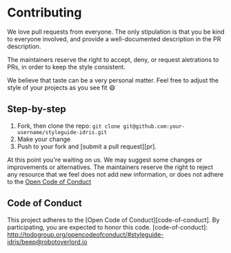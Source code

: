 # Contributing

We love pull requests from everyone. The only stipulation is that you be kind to everyone involved, and provide a well-documented description in the PR description.

The maintainers reserve the right to accept, deny, or request aletrations to PRs, in order to keep the style consistent.

We believe that taste can be a very personal matter. Feel free to adjust the style of your projects as you see fit :smile: 

## Step-by-step

1. Fork, then clone the repo: `git clone git@github.com:your-username/styleguide-idris.git`
2. Make your change
3. Push to your fork and [submit a pull request][pr].

At this point you're waiting on us. We may suggest some changes or improvements or alternatives. The maintainers reserve the right to reject any resource that we feel does not add new information, or does not adhere to the [Open Code of Conduct](http://todogroup.org/opencodeofconduct/#styleguide-idris/beep@robotoverlord.io)

## Code of Conduct
This project adheres to the [Open Code of Conduct][code-of-conduct]. By participating, you are expected to honor this code.
[code-of-conduct]: http://todogroup.org/opencodeofconduct/#styleguide-idris/beep@robotoverlord.io
